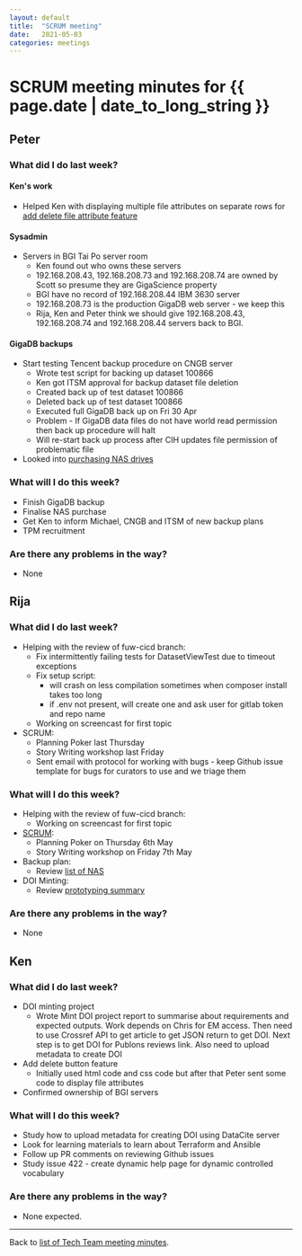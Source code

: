 ```yaml
---
layout: default
title:  "SCRUM meeting"
date:   2021-05-03
categories: meetings
---
```

# SCRUM meeting minutes for {{ page.date | date_to_long_string }}

## Peter

### What did I do last week?

#### Ken's work
* Helped Ken with displaying multiple file attributes on separate rows for 
  [add delete file attribute feature](https://github.com/gigascience/gigadb-website/pull/503)

#### Sysadmin
* Servers in BGI Tai Po server room
  * Ken found out who owns these servers
  * 192.168.208.43, 192.168.208.73 and 192.168.208.74 are owned by Scott so 
    presume they are GigaScience property
  * BGI have no record of 192.168.208.44 IBM 3630 server
  * 192.168.208.73 is the production GigaDB web server - we keep this
  * Rija, Ken and Peter think we should give 192.168.208.43, 192.168.208.74 and 
    192.168.208.44 servers back to BGI. 
    
#### GigaDB backups
* Start testing Tencent backup procedure on CNGB server
  * Wrote test script for backing up dataset 100866
  * Ken got ITSM approval for backup dataset file deletion
  * Created back up of test dataset 100866
  * Deleted back up of test dataset 100866
  * Executed full GigaDB back up on Fri 30 Apr
  * Problem - If GigaDB data files do not have world read permission then back 
    up procedure will halt
  * Will re-start back up process after CIH updates file permission of 
    problematic file
* Looked into [purchasing NAS drives](https://docs.google.com/spreadsheets/d/1CNNo5YmI3POHtppB9lI4sSwP9dhPhc4Oi-hTGsNpSzo)

### What will I do this week?
* Finish GigaDB backup
* Finalise NAS purchase
* Get Ken to inform Michael, CNGB and ITSM of new backup plans
* TPM recruitment


### Are there any problems in the way?
* None

## Rija

### What did I do last week?
* Helping with the review of fuw-cicd branch:
  * Fix intermittently failing tests for DatasetViewTest due to timeout 
    exceptions
  * Fix setup script:
    * will crash on less compilation sometimes when composer install takes too 
      long
    * if .env not present, will create one and ask user for gitlab token and 
      repo name
  * Working on screencast for first topic
* SCRUM:
  * Planning Poker last Thursday
  * Story Writing workshop last Friday
  * Sent email with protocol for working with bugs - keep Github issue template
    for bugs for curators to use and we triage them

### What will I do this week?
* Helping with the review of fuw-cicd branch:
  * Working on screencast for first topic
* [SCRUM](https://github.com/orgs/gigascience/projects/1?fullscreen=true):
  * Planning Poker on Thursday 6th May
  * Story Writing workshop on Friday 7th May
* Backup plan:
  * Review [list of NAS](https://docs.google.com/spreadsheets/d/1CNNo5YmI3POHtppB9lI4sSwP9dhPhc4Oi-hTGsNpSzo/edit?usp=sharing)
* DOI Minting:
  * Review [prototyping summary](https://docs.google.com/document/d/1HY7hvnhn0-dgpJadVNkh9QlLEWB7i9fFZwjkOXodA-g/edit?usp=sharing)

### Are there any problems in the way?
* None

## Ken

### What did I do last week?
* DOI minting project
  * Wrote Mint DOI project report to summarise about requirements and expected 
    outputs. Work depends on Chris for EM access. Then need to use Crossref API 
    to get article to get JSON return to get DOI. Next step is to get DOI for 
    Publons reviews link. Also need to upload metadata to create DOI
* Add delete button feature
  * Initially used html code and css code but after that Peter sent some code to 
    display file attributes
* Confirmed ownership of BGI servers

### What will I do this week?
* Study how to upload metadata for creating DOI using DataCite server
* Look for learning materials to learn about Terraform and Ansible
* Follow up PR comments on reviewing Github issues
* Study issue 422 - create dynamic help page for dynamic controlled vocabulary

### Are there any problems in the way?
* None expected.

<hr>

Back to [list of Tech Team meeting minutes][scrum-meetings].

[scrum-meetings]: /techteam/index.html
